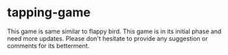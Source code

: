 # tapping-game
This game is same similar to flappy bird.
This game is in its initial phase and need more updates. 
Please don't hesitate to provide any suggestion or comments for its betterment.
